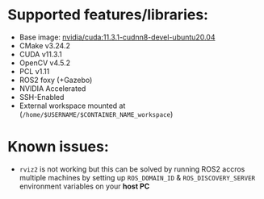 # Supported features/libraries:  
- Base image: [nvidia/cuda:11.3.1-cudnn8-devel-ubuntu20.04](https://hub.docker.com/layers/nvidia/cuda/11.3.1-cudnn8-devel-ubuntu20.04/images/sha256-459c130c94363099b02706b9b25d9fe5822ea233203ce9fbf8dfd276a55e7e95)  
- CMake v3.24.2  
- CUDA v11.3.1  
- OpenCV v4.5.2  
- PCL v1.11  
- ROS2 foxy (+Gazebo)  
- NVIDIA Accelerated  
- SSH-Enabled  
- External workspace mounted at (`/home/$USERNAME/$CONTAINER_NAME_workspace`)  

# Known issues:  

- `rviz2` is not working but this can be solved by running ROS2 accros multiple machines by setting up `ROS_DOMAIN_ID` & `ROS_DISCOVERY_SERVER` environment variables on your **host PC**
